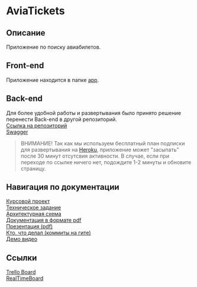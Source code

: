 # AviaTickets

## Описание
Приложение по поиску авиабилетов.

## Front-end
Приложение находится в папке [app](./app).<br>

## Back-end
Для более удобной работы и развертывания было принято решение перенести Back-end в другой репозиторий.<br>
[Ссылка на репозиторий](https://github.com/tranina-olesya/AviaTicketsBackEnd) <br>
[Swagger](https://avia-tickets.herokuapp.com/swagger-ui.html)<br>
> ВНИМАНИЕ! Так как мы используем бесплатный план подписки для развертывания на [Heroku](https://heroku.com), приложение может "засыпать" после 30 минут отсутсвия активности. В случае, если при переходе по ссылке ничего нет, подождите 1-2 минуты и обновите страницу.

## Навигация по документации
[Курсовой проект](./Документация/Курсовой%20проект.docx) <br>
[Техническое задание](./Документация/Техническое%20задание.docx) <br>
[Архитектурная схема](./Документация/диаграммы/архитектурная%20схема.png) <br>
[Документация в формате pdf](./Документация/pdf%20варианты) <br>
[Презентация (pdf)](./Документация/AviaTickets.pdf) <br>
[Кто, что делал (коммиты на гите)](./Документация/история%20коммитов.txt) <br>
[Демо видео](https://yadi.sk/i/cP2MMOZPM_Ktgw) <br>
## Ссылки
[Trello Board](https://trello.com/b/uvOhpR32) <br>
[RealTimeBoard](https://realtimeboard.com/app/board/o9J_kxmex9k=/) <br>

